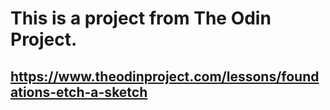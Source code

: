 # This is a project from The Odin Project.
## https://www.theodinproject.com/lessons/foundations-etch-a-sketch
